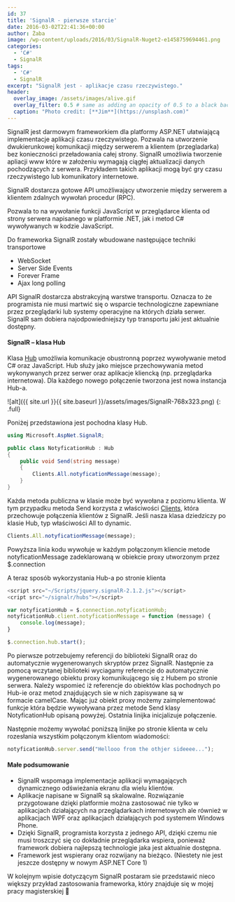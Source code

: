 ```yaml
---
id: 37
title: 'SignalR - pierwsze starcie'
date: 2016-03-02T22:41:36+00:00
author: Żaba
image: /wp-content/uploads/2016/03/SignalR-Nuget2-e1458759694461.png
categories:
  - 'C#'
  - SignalR
tags:
  - 'C#'
  - SignalR
excerpt: "SignalR jest - aplikacje czasu rzeczywistego."
header:
  overlay_image: /assets/images/alive.gif
  overlay_filter: 0.5 # same as adding an opacity of 0.5 to a black background
  caption: "Photo credit: [**Jim**](https://unsplash.com)"
---
```


SignalR jest darmowym frameworkiem dla platformy ASP.NET ułatwiającą implementacje aplikacji czasu rzeczywistego. Pozwala na utworzenie dwukierunkowej komunikacji między serwerem a klientem (przegladarka) bez konieczności przeładowania całej strony. SignalR umożliwia tworzenie apliacji www które w założeniu wymagają ciągłej aktualizacji danych pochodzących z serwera. Przykładem takich aplikacji mogą być gry czasu rzeczywistego lub komunikatory internetowe.

SignalR dostarcza gotowe API umożliwający utworzenie między serwerem a klientem zdalnych wywołań procedur (RPC).
  
Pozwala to na wywołanie funkcji JavaScript w przeglądarce klienta od strony serwera napisanego w platformie .NET, jak i metod C# wywoływanych w kodzie JavaScript.

Do frameworka SignalR zostały wbudowane następujące techniki transportowe

  * WebSocket
  * Server Side Events
  * Forever Frame
  * Ajax long polling

API SignalR dostarcza abstrakcyjną warstwe transportu. Oznacza to że programista nie musi martwić się o wsparcie technologiczne zapewniane przez przeglądarki lub systemy operacyjne na których działa serwer. SignalR sam dobiera najodpowiedniejszy typ transportu jaki jest aktualnie dostępny.

#### SignalR &#8211; klasa Hub

Klasa <a href="https://msdn.microsoft.com/query/dev14.query?appId=Dev14IDEF1&l=EN-US&k=k(Microsoft.AspNet.SignalR.Hub);k(TargetFrameworkMoniker-.NETFramework,Version%3Dv4.5.1);k(DevLang-csharp)&rd=true" target="_blank">Hub</a> umożliwia komunikacje obustronną poprzez wywoływanie metod C# oraz JavaScript. Hub służy jako miejsce przechowywania metod wykonywanych przez serwer oraz aplikacje kliencką (np. przeglądarka internetowa). Dla każdego nowego połączenie tworzona jest nowa instancja Hub-a.

![alt]({{ site.url }}{{ site.baseurl }}/assets/images/SignalR-768x323.png)
{: .full}

Poniżej przedstawiona jest pochodna klasy Hub.
```csharp
using Microsoft.AspNet.SignalR;

public class NotyficationHub : Hub
{
    public void Send(string message)
    {
        Clients.All.notyficationMessage(message);
    }
}
```

Każda metoda publiczna w klasie może być wywołana z poziomu klienta. W tym przypadku metoda Send korzysta z właściwości <a href="https://msdn.microsoft.com/en-us/library/microsoft.aspnet.signalr.hub.clients(v=vs.118).aspx" target="_blank">Clients</a>, która przechowuje połączenia klientów z SignalR. Jeśli nasza klasa dziedziczy po klasie Hub, typ właściwości All to dynamic.

```javascript
Clients.All.notyficationMessage(message);
```

Powyższa linia kodu wywołuje w każdym połączonym kliencie metode notyficationMessage zadeklarowaną w obiekcie proxy utworzonym przez $.connection

A teraz sposób wykorzystania Hub-a po stronie klienta

```javascript
<script src="~/Scripts/jquery.signalR-2.1.2.js"></script>
<cript src="~/signalr/hubs"></script>

var notyficationHub = $.connection.notyficationHub;
notyficationHub.client.notyficationMessage = function (message) {
    console.log(message);
}

$.connection.hub.start();
```

Po pierwsze potrzebujemy referencji do biblioteki SignalR oraz do automatycznie wygenerowanych skryptów przez SignalR. Następnie za pomocą wczytanej biblioteki wyciagamy referencje do automatycznie wygenerowanego obiektu proxy komunikującego się z Hubem po stronie serwera. Należy wspomieć iż referencje do obiektów klas pochodnych po Hub-ie oraz metod znajdujących sie w nich zapisywane są w formacie camelCase. Mając już obiekt proxy możemy zaimplementować funkcje która będzie wywoływana przez metode Send klasy NotyficationHub opisaną powyżej. Ostatnia linijka inicjalizuje połączenie.

Następnie możemy wywołać poniższą linijke po stronie klienta w celu rozesłania wszystkim połączonym klientom wiadomości:

```javascript
notyficationHub.server.send("Hellooo from the othjer sideeee...");
```

#### Małe podsumowanie

  * SignalR wspomaga implementacje aplikacji wymagających dynamicznego odświeżania ekranu dla wielu klientów.
  * Aplikacje napisane w SignalR są skalowalne. Rozwiązanie przygotowane dzięki platformie można zastosować nie tylko w aplikacjach działających na przeglądarkach internetowych ale również w aplikacjach WPF oraz aplikacjach działających pod systemem Windows Phone.
  * Dzięki SignalR, programista korzysta z jednego API, dzięki czemu nie musi troszczyć się co dokładnie przeglądarka wspiera, ponieważ framework dobiera najlepszą technologie jaka jest aktualnie dostępna.
  * Framework jest wspierany oraz rozwijany na bieżąco. (Niestety nie jest jeszcze dostępny w nowym ASP.NET Core 1)

W kolejnym wpisie dotyczącym SignalR postaram sie przedstawić nieco większy przykład zastosowania frameworka, który znajduje się w mojej pracy magisterskiej 🙂
